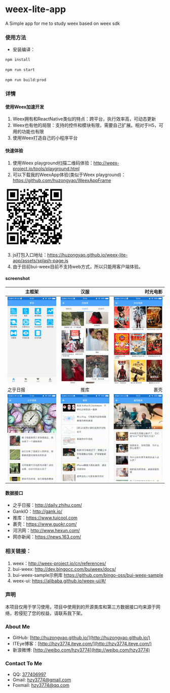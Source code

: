 # weex-lite-app
A Simple app for me to study weex based on weex sdk

### 使用方法
* 安装编译：
``` shell
npm install

npm run start

npm run build:prod
```

### 详情
#### 使用Weex加速开发
1. Weex拥有和ReactNative类似的特点：跨平台，执行效率高，可动态更新
2. Weex也有他的局限：支持的控件和模块有限，需要自己扩展。相对于H5，可用的功能也有限
3. 使用Weex打造自己的小程序平台

#### 快速体验
1. 使用Weex playground扫描二维码体验：http://weex-project.io/tools/playground.html
2. 可以下载我的WeexApp体验(类似于Weex playground)：https://github.com/huzongyao/WeexAppFrame

![image](https://github.com/huzongyao/weex-lite-app/blob/master/misc/qr_splash_page.png?raw=true)

3. js打包入口地址：https://huzongyao.github.io/weex-lite-app/assets/splash-page.js
4. 由于目前bui-weex目前不支持web方式，所以只能用客户端体验。

#### screenshot
|主框架        	|汉服           |时光电影  	|
| ------------- |:-------------:| ----------:|
| ![screenshot](https://github.com/huzongyao/weex-lite-app/blob/master/misc/main.png?raw=true)| ![screenshot](https://github.com/huzongyao/weex-lite-app/blob/master/misc/hanfu.png?raw=true)| ![screenshot](https://github.com/huzongyao/weex-lite-app/blob/master/misc/mtime.png?raw=true) |
|之乎日报        	|推库           |裹壳  	|
| ![screenshot](https://github.com/huzongyao/weex-lite-app/blob/master/misc/zhihu.gif?raw=true)| ![screenshot](https://github.com/huzongyao/weex-lite-app/blob/master/misc/tuiku.gif?raw=true)| ![screenshot](https://github.com/huzongyao/weex-lite-app/blob/master/misc/guoke.gif?raw=true) |

#### 数据接口
* 之乎日报：http://daily.zhihu.com/
* GankIO：http://gank.io/
* 推库：https://www.tuicool.com
* 裹壳：https://www.guokr.com/
* 河汛网：http://www.hexun.com/
* 网亦新闻：https://news.163.com/

### 相关链接：
 1. weex：http://weex-project.io/cn/references/
 2. bui-weex: http://dev.bingocc.com/buiweex/docs/
 3. bui-weex-sample示例库 https://github.com/bingo-oss/bui-weex-sample
 4. weex-ui: https://alibaba.github.io/weex-ui/#/

### 声明
本项目仅用于学习使用，项目中使用到的开源类库和第三方数据接口均来源于网络，若侵犯了您的权益，请联系我下架。

### About Me
 * GitHub: [http://huzongyao.github.io/](http://huzongyao.github.io/)
 * ITEye博客：[http://hzy3774.iteye.com/](http://hzy3774.iteye.com/)
 * 新浪微博: [http://weibo.com/hzy3774](http://weibo.com/hzy3774)

### Contact To Me
 * QQ: [377406997](http://wpa.qq.com/msgrd?v=3&uin=377406997&site=qq&menu=yes)
 * Gmail: [hzy3774@gmail.com](mailto:hzy3774@gmail.com)
 * Foxmail: [hzy3774@qq.com](mailto:hzy3774@qq.com)
